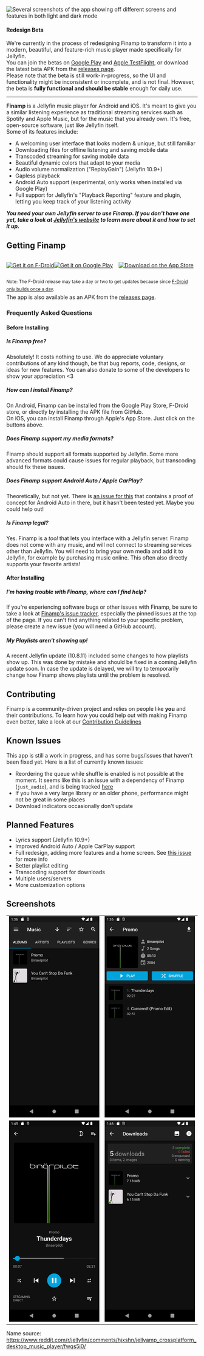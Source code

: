 ![Several screenshots of the app showing off different screens and features in both light and dark mode](./Showcase.png)

#### Redesign Beta

We're currently in the process of redesigning Finamp to transform it into a modern, beautiful, and feature-rich music player made specifically for Jellyfin.  
You can join the betas on [Google Play](https://play.google.com/store/apps/details?id=com.unicornsonlsd.finamp) and [Apple TestFlight](https://testflight.apple.com/join/AyqD6mj7), or download the latest beta APK from the [releases page](https://github.com/jmshrv/finamp/releases).  
Please note that the beta is still work-in-progress, so the UI and functionality might be inconsistent or incomplete, and is not final. However, the beta is **fully functional and should be stable** enough for daily use.

---

**Finamp** is a Jellyfin music player for Android and iOS. It's meant to give you a similar listening experience as traditional streaming services such as Spotify and Apple Music, but for the music that you already own. It's free, open-source software, just like Jellyfin itself.  
Some of its features include:

- A welcoming user interface that looks modern & unique, but still familiar
- Downloading files for offline listening and saving mobile data
- Transcoded streaming for saving mobile data
- Beautiful dynamic colors that adapt to your media
- Audio volume normalization ("ReplayGain") (Jellyfin 10.9+)
- Gapless playback
- Android Auto support (experimental, only works when installed via Google Play)
- Full support for Jellyfin's "Playback Reporting" feature and plugin, letting you keep track of your listening activity

***You need your own Jellyfin server to use Finamp. If you don't have one yet, take a look at [Jellyfin's website](https://jellyfin.org/) to learn more about it and how to set it up.***

## Getting Finamp

<div style="display: flex; align-items: center;">

[<img src="app-store-badges/fdroid.png"
    alt="Get it on F-Droid"
    height="80">](https://f-droid.org/packages/com.unicornsonlsd.finamp/)

[<img src="app-store-badges/play-store.png"
    alt="Get it on Google Play"
    height="80">](https://play.google.com/store/apps/details?id=com.unicornsonlsd.finamp)

[<img style="margin-left: 15px;" src="app-store-badges/app-store.svg"
    alt="Download on the App Store"
    height="55">](https://apps.apple.com/us/app/finamp/id1574922594)

</div>

<sup>Note: The F-Droid release may take a day or two to get updates because since [F-Droid only builds once a day](https://www.f-droid.org/en/docs/FAQ_-_App_Developers/#ive-published-a-new-release-why-is-it-not-in-the-repository).</sup>  
The app is also available as an APK from the [releases page](https://github.com/jmshrv/finamp/releases).

### Frequently Asked Questions

#### Before Installing

##### Is Finamp free?
Absolutely! It costs nothing to use. We do appreciate voluntary contributions of any kind though, be that bug reports, code, designs, or ideas for new features. You can also donate to some of the developers to show your appreciation <3

##### How can I install Finamp?
On Android, Finamp can be installed from the Google Play Store, F-Droid store, or directly by installing the APK file from GitHub.  
On iOS, you can install Finamp through Apple's App Store. Just click on the buttons above.

##### Does Finamp support my media formats?
Finamp should support all formats supported by Jellyfin. Some more advanced formats could cause issues for regular playback, but transcoding should fix these issues.

##### Does Finamp support Android Auto / Apple CarPlay?
Theoretically, but not yet. There is [an issue for this](https://github.com/jmshrv/finamp/issues/24) that contains a proof of concept for Android Auto in there, but it hasn't been tested yet. Maybe you could help out!

##### Is Finamp legal?
Yes. Finamp is a *tool* that lets you interface with a Jellyfin server. Finamp does not come with any music, and will not connect to streaming services other than Jellyfin. You will need to bring your own media and add it to Jellyfin, for example by purchasing music online. This often also directly supports your favorite artists!

#### After Installing

##### I'm having trouble with Finamp, where can I find help?
If you're experiencing software bugs or other issues with Finamp, be sure to take a look at [Finamp's issue tracker](https://github.com/jmshrv/finamp/issues), especially the pinned issues at the top of the page. If you can't find anything related to your specific problem, please create a new issue (you will need a GitHub account).

##### My Playlists aren't showing up!
A recent Jellyfin update (10.8.11) included some changes to how playlists show up. This was done by mistake and should be fixed in a coming Jellyfin update soon. In case the update is delayed, we will try to temporarily change how Finamp shows playlists until the problem is resolved.

## Contributing

Finamp is a community-driven project and relies on people like **you** and their contributions. To learn how you could help out with making Finamp even better, take a look at our [Contribution Guidelines](CONTRIBUTING.md)

## Known Issues

This app is still a work in progress, and has some bugs/issues that haven't been fixed yet. Here is a list of currently known issues:

- Reordering the queue while shuffle is enabled is not possible at the moment. It seems like this is an issue with a dependency of Finamp (`just_audio`), and is being tracked [here](https://github.com/ryanheise/just_audio/issues/1042)
- If you have a very large library or an older phone, performance might not be great in some places
- Download indicators occasionally don't update

## Planned Features

- Lyrics support (Jellyfin 10.9+)
- Improved Android Auto / Apple CarPlay support
- Full redesign, adding more features and a home screen. See [this issue](https://github.com/jmshrv/finamp/issues/220) for more info
- Better playlist editing
- Transcoding support for downloads
- Multiple users/servers
- More customization options

## Screenshots

| | |
|:-------------------------:|:-------------------------:|
|<img src=https://raw.githubusercontent.com/jmshrv/finamp/master/fastlane/metadata/android/en-US/images/phoneScreenshots/1.png> | <img src=https://raw.githubusercontent.com/jmshrv/finamp/master/fastlane/metadata/android/en-US/images/phoneScreenshots/2.png>
| <img src=https://raw.githubusercontent.com/jmshrv/finamp/master/fastlane/metadata/android/en-US/images/phoneScreenshots/3.png> | <img src=https://raw.githubusercontent.com/jmshrv/finamp/master/fastlane/metadata/android/en-US/images/phoneScreenshots/4.png> |


Name source: https://www.reddit.com/r/jellyfin/comments/hjxshn/jellyamp_crossplatform_desktop_music_player/fwqs5i0/
